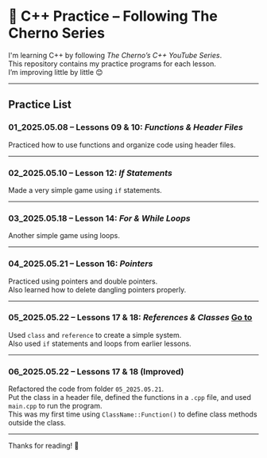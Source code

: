 # 📘 C++ Practice – Following The Cherno Series

I'm learning C++ by following *The Cherno’s C++ YouTube Series*.  
This repository contains my practice programs for each lesson.  
I’m improving little by little 😊

---

##  Practice List

### 01_2025.05.08 – Lessons 09 & 10: *Functions & Header Files*
Practiced how to use functions and organize code using header files.

---

### 02_2025.05.10 – Lesson 12: *If Statements*
Made a very simple game using `if` statements.

---

### 03_2025.05.18 – Lesson 14: *For & While Loops*
Another simple game using loops.

---

### 04_2025.05.21 – Lesson 16: *Pointers*
Practiced using pointers and double pointers.  
Also learned how to delete dangling pointers properly.

---

### 05_2025.05.22 – Lessons 17 & 18: *References & Classes*  [Go to](./05-2025.05.22)
Used `class` and `reference` to create a simple system.  
Also used `if` statements and loops from earlier lessons.

---

### 06_2025.05.22 – Lessons 17 & 18 (Improved)
Refactored the code from folder `05_2025.05.21`.  
Put the class in a header file, defined the functions in a `.cpp` file, and used `main.cpp` to run the program.  
This was my first time using `ClassName::Function()` to define class methods outside the class.

---

Thanks for reading! 🙌

